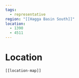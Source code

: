 ```yaml
---
tags:
  - representative
region: "[[Hagga Basin South]]"
location:
  - 1390
  - 4511
---
```

# Location
```meta-bind-embed
[[location-map]]
```
